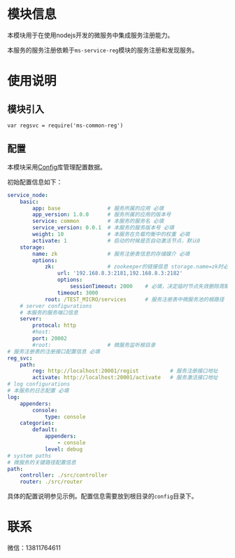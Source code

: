 # 模块信息

本模块用于在使用nodejs开发的微服务中集成服务注册能力。

本服务的服务注册依赖于`ms-service-reg`模块的服务注册和发现服务。

# 使用说明

## 模块引入

    var regsvc = require('ms-common-reg')

## 配置

本模块采用[Config](https://www.npmjs.com/package/config)库管理配置数据。

初始配置信息如下：

```yaml
service_node:
    basic:
        app: base               # 服务所属的应用 必填
        app_version: 1.0.0      # 服务所属的应用的版本号
        service: common         # 本服务的服务名 必填
        service_version: 0.0.1  # 本服务的服务版本号 必填
        weight: 10              # 本服务在负载均衡中的权重 必填
        activate: 1             # 启动的时候是否自动激活节点，默认0
    storage:
        name: zk                # 服务注册表信息的存储媒介 必填
        options:
            zk:                 # zookeeper的链接信息 storage.name=zk时必填
                url: '192.168.8.3:2181,192.168.8.3:2182'
                options:
                    sessionTimeout: 2000    # 必填，决定临时节点失效删除周期
                timeout: 3000
            root: /TEST_MICRO/services      # 服务注册表中微服务池的根路径 必填
    # server configurations
    # 本服务的服务端口信息
    server:     
        protocal: http
        #host: 
        port: 20002
        #root:                  # 微服务监听根目录
# 服务注册表的注册接口配置信息 必填
reg_svc:    
    path: 
        reg: http://localhost:20001/regist          # 服务注册接口地址
        activate: http://localhost:20001/activate   # 服务激活接口地址
# log configurations
# 本服务的日志配置 必填
log:
    appenders:
        console:
            type: console
    categories: 
        default: 
            appenders: 
                - console
            level: debug
# system paths
# 微服务的关键路径配置信息
path:
    controller: ./src/controller
    router: ./src/router
```
具体的配置说明参见示例。配置信息需要放到根目录的`config`目录下。

# 联系

微信：13811764611